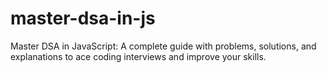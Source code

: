 # master-dsa-in-js
Master DSA in JavaScript: A complete guide with problems, solutions, and explanations to ace coding interviews and improve your skills.
